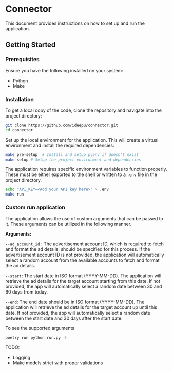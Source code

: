 # Connector

This document provides instructions on how to set up and run the application.

## Getting Started

### Prerequisites

Ensure you have the following installed on your system:

- Python
- Make

### Installation

To get a local copy of the code, clone the repository and navigate into the project directory:

```bash
git clone https://github.com/ideepu/connector.git
cd connector
```

Set up the local environment for the application. This will create a virtual environment and install the required dependencies:

```bash
make pre-setup  # Install and setup pyenv if doesn't exist
make setup # Setup the project environment and dependencies
```

The application requires specific environment variables to function properly. These must be either exported to the shell or written to a `.env` file in the project directory.

```bash
echo "API_KEY=<Add your API key here>" > .env
make run
```

### Custom run application

The application allows the use of custom arguments that can be passed to it. These arguments can be utilized in the following manner.

**Arguments:**

`--ad_account_id` : The advertisement account ID, which is required to fetch and format the ad details, should be specified for this process. If the advertisement account ID is not provided, the application will automatically select a random account from the available accounts to fetch and format the ad details.

`--start`: The start date in ISO format (YYYY-MM-DD). The application will retrieve the ad details for the target account starting from this date. If not provided, the app will automatically select a random date between 30 and 60 days from today.

`--end`: The end date should be in ISO format (YYYY-MM-DD). The application will retrieve the ad details for the target account up until this date. If not provided, the app will automatically select a random date between the start date and 30 days after the start date.

To see the supported arguments

```bash
poetry run python run.py -h
```

TODO:

- Logging
- Make models strict with proper validations
